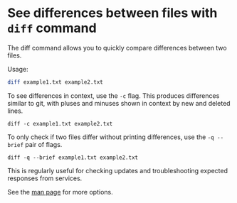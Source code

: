 # See differences between files with `diff` command

The diff command allows you to quickly compare differences between two files.

Usage:
```bash
diff example1.txt example2.txt
```

To see differences in context, use the `-c` flag. This produces differences similar to git, with pluses and minuses shown in context by new and deleted lines.

```
diff -c example1.txt example2.txt
```

To only check if two files differ without printing differences, use the `-q --brief` pair of flags.
```
diff -q --brief example1.txt example2.txt
```

This is regularly useful for checking updates and troubleshooting expected responses from services.

See the [man page](https://linux.die.net/man/1/diff) for more options.